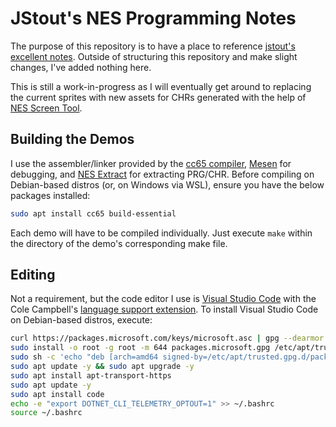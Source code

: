 # JStout's NES Programming Notes

The purpose of this repository is to have a place to reference [jstout's excellent notes][1].  Outside of structuring this repository and make slight changes, I've added nothing here.

This is still a work-in-progress as I will eventually get around to replacing the current sprites with new assets for CHRs generated with the help of [NES Screen Tool][2].

## Building the Demos

I use the assembler/linker provided by the [cc65 compiler][3], [Mesen][6] for debugging, and [NES Extract][7] for extracting PRG/CHR.  Before compiling on Debian-based distros (or, on Windows via WSL), ensure you have the below packages installed:

```bash
sudo apt install cc65 build-essential
```

Each demo will have to be compiled individually.  Just execute `make` within the directory of the demo's corresponding make file.

## Editing

Not a requirement, but the code editor I use is [Visual Studio Code][4] with the Cole Campbell's [language support extension][5].  To install Visual Studio Code on Debian-based distros, execute:

```bash
curl https://packages.microsoft.com/keys/microsoft.asc | gpg --dearmor > packages.microsoft.gpg
sudo install -o root -g root -m 644 packages.microsoft.gpg /etc/apt/trusted.gpg.d/
sudo sh -c 'echo "deb [arch=amd64 signed-by=/etc/apt/trusted.gpg.d/packages.microsoft.gpg] https://packages.microsoft.com/repos/vscode stable main" > /etc/apt/sources.list.d/vscode.list'
sudo apt update -y && sudo apt upgrade -y
sudo apt install apt-transport-https
sudo apt update -y
sudo apt install code
echo -e "export DOTNET_CLI_TELEMETRY_OPTOUT=1" >> ~/.bashrc
source ~/.bashrc
```

[1]: http://tecmobowl.org/forums/topic/55469-nes-programming-info/
[2]: https://shiru.untergrund.net/software.shtml
[3]: https://cc65.github.io/index.html
[4]: https://code.visualstudio.com
[5]: https://github.com/tlgkccampbell/code-ca65
[6]: https://mesen.ca/
[7]: https://github.com/WillSams/Nes-Extract